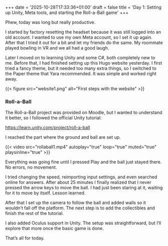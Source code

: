 +++
date = '2025-10-28T17:33:36+01:00'
draft = false
title = 'Day 1: Setting up Unity, Meta tools, and starting the Roll-a-Ball game'
+++

Phew, today was long but really productive.

I started by factory resetting the headset because it was still logged into an old account. I wanted to use my own Meta account, so I set it up again. After that I tried it out for a bit and let my friends do the same. My roommate played bowling in VR and we all had a good laugh.

Later I moved on to learning Unity and some C#, both completely new to me. Before that, I had finished setting up this Hugo website yesterday. I first tried a fancy theme, but it needed too many extra things, so I switched to the Paper theme that Yara recommended. It was simple and worked right away.

{{< figure src="website1.png" alt="First steps with the website" >}}

### Roll-a-Ball

The Roll-a-Ball project was provided on Moodle, but I wanted to understand it better, so I followed the official Unity tutorial:

https://learn.unity.com/project/roll-a-ball

I reached the part where the ground and ball are set up.

{{< video src="rollaball1.mp4" autoplay="true" loop="true" muted="true" playsinline="true" >}}

Everything was going fine until I pressed Play and the ball just stayed there.  
No errors, no movement.

I tried changing the speed, reimporting input settings, and even searched online for answers. After about 25 minutes I finally realized that I never pressed the arrow keys to move the ball. I had just been staring at it, waiting for it to move by itself. Lesson learned.

After that I set up the camera to follow the ball and added walls so it wouldn’t fall off the platform. The next step is to add the collectibles and finish the rest of the tutorial.

I also added Oculus support in Unity. The setup was straightforward, but I’ll explore that more once the basic game is done.

That’s all for today.
